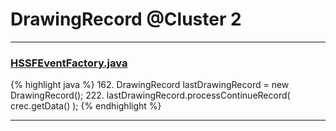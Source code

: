 # DrawingRecord @Cluster 2

***

### [HSSFEventFactory.java](https://searchcode.com/codesearch/view/15642337/)
{% highlight java %}
162. DrawingRecord lastDrawingRecord = new DrawingRecord();
222.       lastDrawingRecord.processContinueRecord( crec.getData() );
{% endhighlight %}

***

